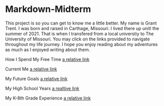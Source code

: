 # Markdown-Midterm

This project is so you can get to know me a little better. My name is Grant Trent. I was born and raised in Carthage, Missouri. I lived there up unitl the summer of 2021. That is when I transfered from a local universtiy to The University of Missouri. You may click on the links provided to navigate throughout my life journey. I hope you enjoy reading about my adventures as much as I enjoyed writing about them.

How I Spend My Free Time
[a relative link](FreeTime.md)

Current Me
[a relative link](CurrentMe.md)

My Future Goals
[a relative link](FutureGoals.md)

My High School Years
[a realtive link](HighShcool.md)

My K-8th Grade Experience
[a relative link](K-8th.md)
